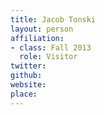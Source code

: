 ```yaml
---
title: Jacob Tonski
layout: person
affiliation:
- class: Fall 2013
  role: Visitor
twitter:
github:
website:
place:
---
```

